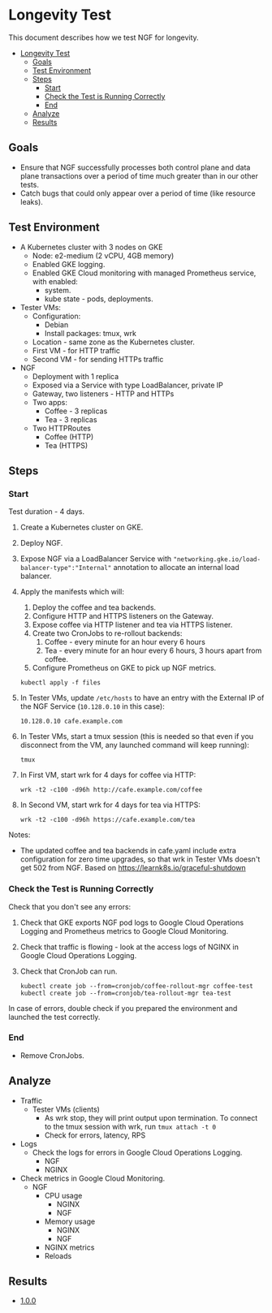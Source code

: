 # Longevity Test

This document describes how we test NGF for longevity.

<!-- TOC -->

- [Longevity Test](#longevity-test)
    - [Goals](#goals)
    - [Test Environment](#test-environment)
    - [Steps](#steps)
        - [Start](#start)
        - [Check the Test is Running Correctly](#check-the-test-is-running-correctly)
        - [End](#end)
    - [Analyze](#analyze)
    - [Results](#results)

<!-- TOC -->

## Goals

- Ensure that NGF successfully processes both control plane and data plane transactions over a period of time much
  greater than in our other tests.
- Catch bugs that could only appear over a period of time (like resource leaks).

## Test Environment

- A Kubernetes cluster with 3 nodes on GKE
    - Node: e2-medium (2 vCPU, 4GB memory)
    - Enabled GKE logging.
    - Enabled GKE Cloud monitoring with managed Prometheus service, with enabled:
        - system.
        - kube state - pods, deployments.
- Tester VMs:
    - Configuration:
        - Debian
        - Install packages: tmux, wrk
    - Location - same zone as the Kubernetes cluster.
    - First VM - for HTTP traffic
    - Second VM - for sending HTTPs traffic
- NGF
    - Deployment with 1 replica
    - Exposed via a Service with type LoadBalancer, private IP
    - Gateway, two listeners - HTTP and HTTPs
    - Two apps:
        - Coffee - 3 replicas
        - Tea - 3 replicas
    - Two HTTPRoutes
        - Coffee (HTTP)
        - Tea (HTTPS)

## Steps

### Start

Test duration - 4 days.

1. Create a Kubernetes cluster on GKE.
2. Deploy NGF.
3. Expose NGF via a LoadBalancer Service with `"networking.gke.io/load-balancer-type":"Internal"` annotation to
   allocate an internal load balancer.
4. Apply the manifests which will:
    1. Deploy the coffee and tea backends.
    2. Configure HTTP and HTTPS listeners on the Gateway.
    3. Expose coffee via HTTP listener and tea via HTTPS listener.
    4. Create two CronJobs to re-rollout backends:
        1. Coffee - every minute for an hour every 6 hours
        2. Tea - every minute for an hour every 6 hours, 3 hours apart from coffee.
    5. Configure Prometheus on GKE to pick up NGF metrics.

    ```shell
    kubectl apply -f files
    ```

5. In Tester VMs, update `/etc/hosts` to have an entry with the External IP of the NGF Service (`10.128.0.10` in this
   case):

   ```text
   10.128.0.10 cafe.example.com
   ```

6. In Tester VMs, start a tmux session (this is needed so that even if you disconnect from the VM, any launched command
   will keep running):

   ```shell
   tmux
   ```

7. In First VM, start wrk for 4 days for coffee via HTTP:

   ```shell
   wrk -t2 -c100 -d96h http://cafe.example.com/coffee
   ```

8. In Second VM, start wrk for 4 days for tea via HTTPS:

   ```shell
   wrk -t2 -c100 -d96h https://cafe.example.com/tea
   ```

Notes:

- The updated coffee and tea backends in cafe.yaml include extra configuration for zero time upgrades, so that
  wrk in Tester VMs doesn't get 502 from NGF. Based on https://learnk8s.io/graceful-shutdown

### Check the Test is Running Correctly

Check that you don't see any errors:

1. Check that GKE exports NGF pod logs to Google Cloud Operations Logging and Prometheus metrics to Google Cloud
   Monitoring.
2. Check that traffic is flowing - look at the access logs of NGINX in Google Cloud Operations Logging.
3. Check that CronJob can run.

   ```shell
   kubectl create job --from=cronjob/coffee-rollout-mgr coffee-test
   kubectl create job --from=cronjob/tea-rollout-mgr tea-test
   ```

In case of errors, double check if you prepared the environment and launched the test correctly.

### End

- Remove CronJobs.

## Analyze

- Traffic
    - Tester VMs (clients)
        - As wrk stop, they will print output upon termination. To connect to the tmux session with wrk,
          run `tmux attach -t 0`
        - Check for errors, latency, RPS
- Logs
    - Check the logs for errors in Google Cloud Operations Logging.
        - NGF
        - NGINX
- Check metrics in Google Cloud Monitoring.
    - NGF
        - CPU usage
            - NGINX
            - NGF
        - Memory usage
            - NGINX
            - NGF
        - NGINX metrics
        - Reloads

## Results

- [1.0.0](results/1.0.0/1.0.0.md)
